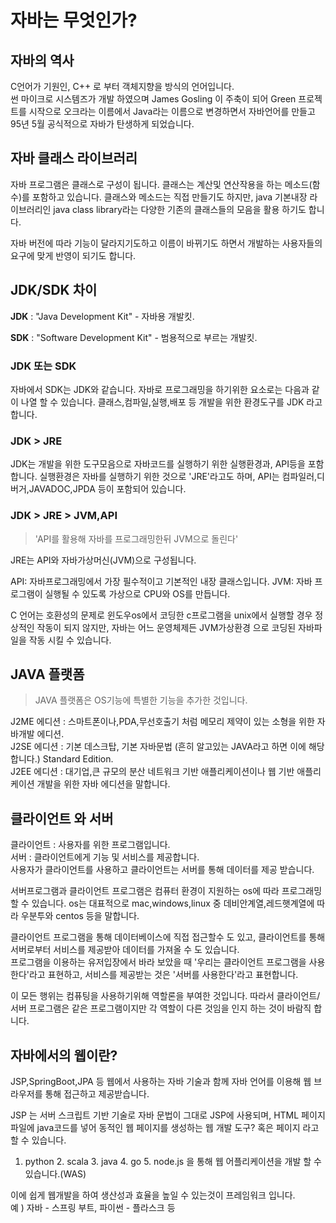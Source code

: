 # 자바는 무엇인가?



## 자바의 역사
 
C언어가 기원인, C++ 로 부터 객체지향을 방식의 언어입니다.  
썬 마이크로 시스템즈가 개발 하였으며 James Gosling 이 주축이 되어 Green 프로젝트를 시작으로 오크라는 이름에서 Java라는 이름으로 변경하면서 자바언어를 만들고 95년 5월 공식적으로 자바가 탄생하게 되었습니다.
    
## 자바 클래스 라이브러리

자바 프로그램은 클래스로 구성이 됩니다. 클래스는 계산및 연산작용을 하는 메소드(함수)를 포함하고 있습니다.
클래스와 메소드는 직접 만들기도 하지만, java 기본내장 라이브러리인 java class library라는 다양한 기존의 클래스들의 모음을 활용 하기도 합니다.

자바 버전에 따라 기능이 달라지기도하고 이름이 바뀌기도 하면서 개발하는 사용자들의 요구에 맞게 반영이 되기도 합니다.


## JDK/SDK 차이

**JDK** : "Java Development Kit" - 자바용 개발킷.

**SDK** : "Software Development Kit" - 범용적으로 부르는 개발킷.


### JDK 또는 SDK

자바에서 SDK는 JDK와 같습니다.
자바로 프로그래밍을 하기위한 요소로는 다음과 같이 나열 할 수 있습니다.
클래스,컴파일,실행,배포 등 개발을 위한 환경도구를 JDK 라고 합니다.

### JDK > JRE

JDK는 개발을 위한 도구모음으로
자바코드를 실행하기 위한 실행환경과, API등을 포함합니다.
실행환경은 자바를 실행하기 위한 것으로 'JRE'라고도 하며, API는 컴파일러,디버거,JAVADOC,JPDA 등이 포함되어 있습니다.

### JDK > JRE > JVM,API

> 'API를 활용해 자바를 프로그래밍한뒤 JVM으로 돌린다'

JRE는 API와 자바가상머신(JVM)으로 구성됩니다.

API: 자바프로그래밍에서 가장 필수적이고 기본적인 내장 클래스입니다.
JVM: 자바 프로그램이 실행될 수 있도록 가상으로 CPU와 OS를 만듭니다.

C 언어는 호환성의 문제로 윈도우os에서 코딩한 c프로그램을 unix에서 실행할 경우 정상적인 작동이 되지 않지만, 자바는 어느 운영체제든 JVM가상환경 으로 코딩된 자바파일을 작동 시킬 수 있습니다.



## JAVA 플랫폼

> JAVA 플랫폼은 OS기능에 특별한 기능을 추가한 것입니다.  

J2ME 에디션 : 스마트폰이나,PDA,무선호출기 처럼 메모리 제약이 있는 소형을 위한 자바개발 에디션.  
J2SE 에디션 : 기본 데스크탑, 기본 자바문법 (흔히 알고있는 JAVA라고 하면 이에 해당합니다.) Standard Edition.  
J2EE 에디션 : 대기업,큰 규모의 분산 네트워크 기반 애플리케이션이나 웹 기반 애플리케이션 개발을 위한 자바 에디션을 말합니다.


## 클라이언트 와 서버

클라이언트 : 사용자를 위한 프로그램입니다.  
서버 : 클라이언트에게 기능 및 서비스를 제공합니다.  
사용자가 클라이언트를 사용하고 클라이언트는 서버를 통해 데이터를 제공 받습니다.

서버프로그램과 클라이언트 프로그램은 컴퓨터 환경이 지원하는 os에 따라 프로그래밍 할 수 있습니다.
os는 대표적으로 mac,windows,linux 중 데비안계열,레드햇계열에 따라 우분투와 centos 등을 말합니다.  

클라이언트 프로그램을 통해 데이터베이스에 직접 접근할수 도 있고, 클라이언트를 통해 서버로부터 서비스를 제공받아 데이터를 가져올 수 도 있습니다.   
프로그램을 이용하는 유저입장에서 바라 보았을 때 '우리는 클라이언트 프로그램을 사용한다'라고 표현하고, 서비스를 제공받는 것은 '서버를 사용한다'라고 표현합니다.

이 모든 행위는 컴퓨팅을 사용하기위해 역할론을 부여한 것입니다. 따라서 클라이언트/서버 프로그램은 같은 프로그램이지만 각 역할이 다른 것임을 인지 하는 것이 바람직 합니다.


## 자바에서의 웹이란?

JSP,SpringBoot,JPA 등 웹에서 사용하는 자바 기술과 함께 자바 언어를 이용해 웹 브라우저를 통해 접근하고 제공받습니다.

JSP 는 서버 스크립트 기반 기술로 자바 문법이 그대로 JSP에 사용되며, HTML 페이지 파일에 java코드를 넣어 동적인 웹 페이지를 생성하는 웹 개발 도구? 혹은 페이지 라고 할 수 있습니다.

1. python   2. scala   3. java   4. go   5. node.js 을 통해 웹 어플리케이션을 개발 할 수있습니다.(WAS)

이에 쉽게 웹개발을 하여 생산성과 효율을 높일 수 있는것이 프레임워크 입니다.   
예 ) 자바 - 스프링 부트, 파이썬 - 플라스크 등
